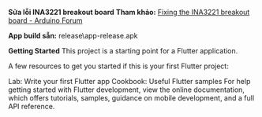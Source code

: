 **Sửa lỗi INA3221 breakout board**
**Tham khảo:** [Fixing the INA3221 breakout board - Arduino Forum](https://forum.arduino.cc/t/fixing-the-ina3221-breakout-board/526947)

**App build sẵn:** release\app-release.apk

**Getting Started**
This project is a starting point for a Flutter application.

A few resources to get you started if this is your first Flutter project:

Lab: Write your first Flutter app
Cookbook: Useful Flutter samples
For help getting started with Flutter development, view the online documentation, which offers tutorials, samples, guidance on mobile development, and a full API reference.

